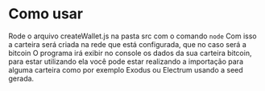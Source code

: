 # Como usar
Rode o arquivo createWallet.js na pasta src com o comando `node`
Com isso a carteira será criada na rede que está configurada, que no caso será a bitcoin
O programa irá exibir no console os dados da sua carteira bitcoin, para estar utilizando ela você pode estar realizando a importação para alguma carteira como por exemplo Exodus ou Electrum usando a seed gerada.

